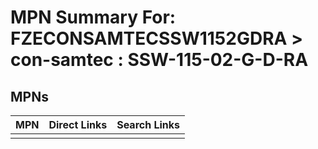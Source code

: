 



# MPN Summary For: FZECONSAMTECSSW1152GDRA > con-samtec : SSW-115-02-G-D-RA

## MPNs
  

|MPN|Direct Links|Search Links|
| :--- | :--- | :--- |
||||
